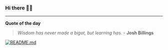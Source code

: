 ### Hi there 👋🏻


---

**Quote of the day**

> *Wisdom has never made a bigot, but learning has.* - **Josh Billings** 

[![README.md](https://github.com/marcolovazzano/marcolovazzano/actions/workflows/readme.yml/badge.svg?branch=main)](https://github.com/marcolovazzano/marcolovazzano/actions/workflows/readme.yml)
